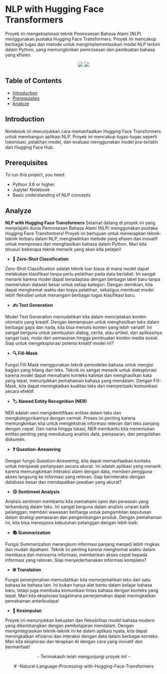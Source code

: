 # NLP with Hugging Face Transformers

Proyek ini mengeksplorasi teknik Pemrosesan Bahasa Alami (NLP) menggunakan pustaka Hugging Face Transformers. Proyek ini mencakup berbagai tugas dan metode untuk mengimplementasikan model NLP terkini dalam Python, yang memungkinkan pemrosesan dan pembuatan bahasa yang efisien.

<div align ='center'>
<img src="https://img.shields.io/badge/python-3670A0?style=for-the-badge&logo=python&logoColor=ffdd54">
<img src="https://img.shields.io/badge/jupyter-%23FA0F00.svg?style=for-the-badge&logo=jupyter&logoColor=white">
</div>

## Table of Contents

- [Introduction](#introduction)
- [Prerequisites](#prerequisites)
- [Analyze](#analyze)

## Introduction

Notebook ini menunjukkan cara memanfaatkan Hugging Face Transformers untuk membangun aplikasi NLP. Proyek ini mencakup tugas-tugas seperti tokenisasi, pelatihan model, dan evaluasi menggunakan model pra-terlatih dari Hugging Face Hub.

## Prerequisites

To run this project, you need:

- Python 3.6 or higher
- Jupyter Notebook
- Basic understanding of NLP concepts

## Analyze

**NLP with Hugging Face Transformers**
Selamat datang di proyek ini yang menjelajahi dunia Pemrosesan Bahasa Alami (NLP) menggunakan pustaka Hugging Face Transformers! Proyek ini bertujuan untuk menerapkan teknik-teknik terbaru dalam NLP, menghadirkan metode yang efisien dan inovatif untuk memproses dan menghasilkan bahasa dalam Python. Mari kita telusuri beberapa teknik menarik yang akan kita pelajari!

- **🌟 Zero-Shot Classification**

Zero-Shot Classification adalah teknik luar biasa di mana model dapat melakukan klasifikasi tanpa perlu pelatihan pada data berlabel. Ini sangat menarik karena model dapat beradaptasi dengan berbagai label baru tanpa memerlukan dataset besar untuk setiap kategori. Dengan demikian, kita dapat menghemat waktu dan biaya pelatihan, sekaligus membuat model lebih fleksibel untuk menangani berbagai tugas klasifikasi baru.

- **✍️ Text Generation**

Model Text Generation memudahkan kita dalam menciptakan konten otomatis yang kreatif. Dengan kemampuan untuk menghasilkan teks dalam berbagai gaya dan nada, kita bisa menulis konten yang lebih variatif. Ini sangat berguna untuk pembuatan dialog, cerita, atau artikel, dan aplikasinya sangat luas, mulai dari pemasaran hingga pembuatan konten media sosial. Siap untuk mengeksplorasi potensi kreatif model ini?

- **🔍 Fill-Mask**

Fungsi Fill-Mask menggunakan teknik pemodelan bahasa untuk mengisi bagian yang hilang dari teks. Teknik ini sangat menarik untuk dieksplorasi karena model dapat memahami konteks kalimat dan menghasilkan kata yang tepat, menunjukkan pemahaman bahasa yang mendalam. Dengan Fill-Mask, kita dapat meningkatkan kualitas teks dan memperbaiki komunikasi secara efektif.

- **🏷️ Named Entity Recognition (NER)**

NER adalah seni mengidentifikasi entitas dalam teks dan mengkategorikannya dengan cermat. Proses ini penting karena memungkinkan kita untuk mengekstrak informasi relevan dari teks panjang dengan cepat. Dari nama hingga lokasi, NER membantu kita menemukan entitas penting yang mendukung analisis data, pemasaran, dan pengolahan dokumen.

- **❓ Question-Answering**

Dengan fungsi Question-Answering, kita dapat memanfaatkan konteks untuk menjawab pertanyaan secara akurat. Ini adalah aplikasi yang menarik karena memungkinkan interaksi alami dengan data, memberi pengguna akses langsung ke informasi yang relevan. Siap berinteraksi dengan database besar dan mendapatkan jawaban yang akurat?

- **😊 Sentiment Analysis**

Analisis sentimen membantu kita memahami opini dan perasaan yang terkandung dalam teks. Ini sangat berguna dalam analisis umpan balik pelanggan, memberi wawasan berharga untuk pengambilan keputusan dalam strategi pemasaran dan pengembangan produk. Dengan pemahaman ini, kita bisa merespons kebutuhan pelanggan dengan lebih baik.

- **📚 Summarization**

Fungsi Summarization merangkum informasi panjang menjadi lebih ringkas dan mudah dipahami. Teknik ini penting karena menghemat waktu dalam membaca dan mencerna informasi, memberikan akses cepat kepada informasi yang relevan. Siap menyederhanakan informasi kompleks?

- **🌐 Translation**

Fungsi penerjemahan memudahkan kita menerjemahkan teks dari satu bahasa ke bahasa lain. Ini bukan hanya alat bantu dalam belajar bahasa baru, tetapi juga membuka komunikasi lintas bahasa dengan konteks yang tepat. Mari kita eksplorasi bagaimana penerjemahan dapat meningkatkan pemahaman antarbudaya!

- **🚀 Kesimpulan**

Proyek ini menunjukkan kekuatan dan fleksibilitas model bahasa modern yang dikembangkan dengan pembelajaran mendalam. Dengan mengintegrasikan teknik-teknik ini ke dalam aplikasi nyata, kita dapat meningkatkan efisiensi dan interaksi dengan data dalam berbagai konteks. Mari kita eksplorasi dan terapkan AI dengan cara yang inovatif dan bermanfaat!


<div align ='center'>
<p> - Terimakasih telah mengunjungi proyek ini! - </p># -Natural-Language-Processing-with-Hugging-Face-Transformers
